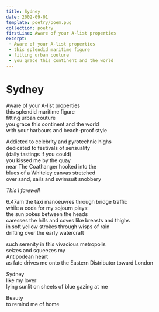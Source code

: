 ```yaml
---
title: Sydney
date: 2002-09-01
template: poetry/poem.pug
collection: poetry
firstLine: Aware of your A-list properties
excerpt:
 - Aware of your A-list properties  
 - this splendid maritime figure  
 - fitting urban couture  
 - you grace this continent and the world 
---
```


# Sydney

Aware of your A-list properties  
this splendid maritime figure  
fitting urban couture  
you grace this continent and the world  
with your harbours and beach-proof style
 
Addicted to celebrity and pyrotechnic highs  
dedicated to festivals of sensuality  
(daily tastings if you could)  
you kissed me by the quay  
near The Coathanger hooked into the  
blues of a Whiteley canvas stretched  
over sand, sails and swimsuit snobbery
 
_This I farewell_
 
6.47am the taxi manoeuvres through bridge traffic  
while a coda for my sojourn plays:  
the sun pokes between the heads  
caresses the hills and coves like breasts and thighs  
in soft yellow strokes through wisps of rain  
drifting over the early watercraft

such serenity in this vivacious metropolis  
seizes and squeezes my  
Antipodean heart  
as fate drives me onto the Eastern Distributor toward London
 
Sydney  
like my lover  
lying sunlit on sheets of blue gazing at me

Beauty  
to remind me of home
